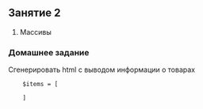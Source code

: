 ## Занятие 2 
1. Массивы

### Домашнее задание 
Сгенерировать html с выводом информации о товарах

        $items = [
        
        ]